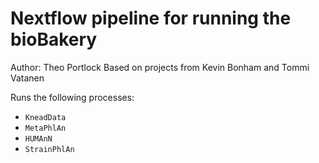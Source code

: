 # Nextflow pipeline for running the bioBakery
Author: Theo Portlock
Based on projects from Kevin Bonham and Tommi Vatanen

Runs the following processes:
- `KneadData`
- `MetaPhlAn`
- `HUMAnN`
- `StrainPhlAn`
